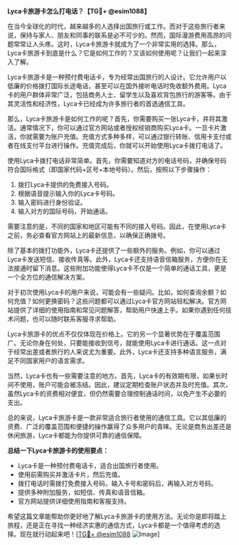 **Lyca卡旅游卡怎么打电话？【TG💪+ @esim1088】**

在当今全球化的时代，越来越多的人选择出国旅行或工作。而对于这些旅行者来说，保持与家人、朋友和同事的联系是必不可少的。然而，国际漫游费用高昂的问题常常让人头疼。这时，Lyca卡旅游卡就成为了一个非常实用的选择。那么，Lyca卡旅游卡到底是什么？它是如何工作的？又该如何使用呢？让我们一起来深入了解。

Lyca卡旅游卡是一种预付费电话卡，专为经常出国旅行的人设计。它允许用户以低廉的价格拨打国际长途电话，甚至可以在国外接听电话时免收额外费用。Lyca卡的用户群体非常广泛，包括商务人士、留学生以及喜欢背包旅行的游客等。由于其灵活性和经济性，Lyca卡已经成为许多旅行者的首选通信工具。

那么，Lyca卡旅游卡是如何工作的呢？首先，你需要购买一张Lyca卡，并将其激活。通常情况下，你可以通过官方网站或者授权经销商购买Lyca卡。一旦卡片激活，你就需要为账户充值。充值方式多种多样，可以通过银行转账、信用卡支付或者在线支付平台进行操作。充值完成后，你就可以开始使用Lyca卡拨打电话了。

使用Lyca卡拨打电话非常简单。首先，你需要知道对方的电话号码，并确保号码符合国际格式（即国家代码+区号+本地号码）。然后，按照以下步骤操作：

1. 拨打Lyca卡提供的免费接入号码。
2. 根据语音提示输入你的Lyca卡号码。
3. 输入密码进行身份验证。
4. 输入对方的国际号码，开始通话。

需要注意的是，不同的国家和地区可能有不同的接入号码。因此，在使用Lyca卡之前，务必查看官方网站上的最新信息，以确保正确拨号。

除了基本的拨打功能外，Lyca卡还提供了一些额外的服务。例如，你可以通过Lyca卡发送短信、接收传真等。此外，Lyca卡还支持语音信箱服务，方便你在无法接通时留下消息。这些附加功能使得Lyca卡不仅是一个简单的通话工具，更是一个全方位的通信解决方案。

对于初次使用Lyca卡的用户来说，可能会有一些疑问。比如，如何查询余额？如何充值？如何更换密码？这些问题都可以通过Lyca卡官方网站轻松解决。官方网站提供了详细的使用指南和常见问题解答，帮助用户快速上手。如果你遇到任何技术问题，也可以随时联系客服寻求帮助。

Lyca卡旅游卡的优点不仅仅体现在价格上。它的另一个显著优势在于覆盖范围广。无论你身在何处，只要能接收到信号，就能使用Lyca卡进行通话。这一点对于经常出差或者旅行的人来说尤为重要。此外，Lyca卡还支持多种语言服务，满足不同国家用户的语言需求。

当然，Lyca卡也有一些需要注意的地方。首先，Lyca卡的有效期有限，如果长时间不使用，账户可能会被冻结。因此，建议定期检查账户状态并及时充值。其次，虽然Lyca卡的资费相对便宜，但仍然需要合理控制通话时间，以免产生不必要的支出。

总的来说，Lyca卡旅游卡是一款非常适合旅行者使用的通信工具。它以其低廉的资费、广泛的覆盖范围和便捷的操作赢得了众多用户的青睐。无论是商务出差还是休闲旅游，Lyca卡都能为你提供可靠的通信保障。

**总结一下Lyca卡旅游卡的使用要点：**
- Lyca卡是一种预付费电话卡，适合出国旅行者使用。
- 使用前需购买并激活卡片，然后充值。
- 拨打电话时需拨打免费接入号码，输入卡号和密码后，再输入对方号码。
- 提供多种附加服务，如短信、传真和语音信箱。
- 官方网站提供详细使用指南和客服支持。

希望这篇文章能帮助你更好地了解Lyca卡旅游卡的使用方法。无论你是即将踏上旅程，还是正在寻找一种经济实惠的通信方式，Lyca卡都是一个值得考虑的选择。现在就行动起来吧！[[TG💪+ @esim1088](https://t.me/s/esim1088) ![Image](https://i.postimg.cc/4NQfJmqS/Snipaste-2025-05-13-00-14-12.png)]